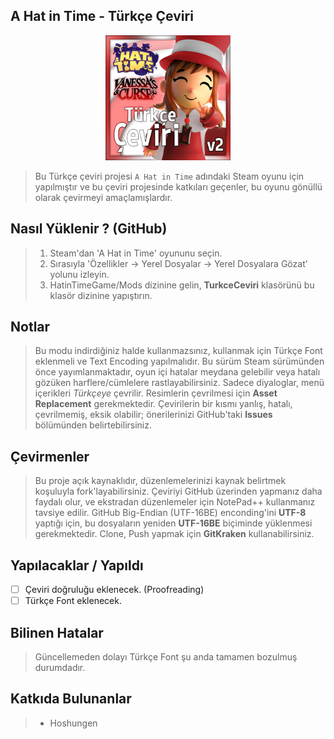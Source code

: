 ## A Hat in Time - Türkçe Çeviri
<p align="center"><img width="200" height="200" src="https://github.com/Hoshungen/AHatinTime_TRK/blob/master/TurkceCeviri/icon_TRK.png"></p>

> Bu Türkçe çeviri projesi ```A Hat in Time``` adındaki Steam oyunu için yapılmıştır ve bu çeviri projesinde katkıları geçenler, bu oyunu gönüllü olarak çevirmeyi amaçlamışlardır.

## Nasıl Yüklenir ? (GitHub)
> 1. Steam'dan 'A Hat in Time' oyununu seçin.
> 2. Sırasıyla 'Özellikler → Yerel Dosyalar → Yerel Dosyalara Gözat' yolunu izleyin.
> 3. HatinTimeGame/Mods dizinine gelin, **TurkceCeviri** klasörünü bu klasör dizinine yapıştırın.

## Notlar
> Bu modu indirdiğiniz halde kullanmazsınız, kullanmak için Türkçe Font eklenmeli ve Text Encoding yapılmalıdır.
> Bu sürüm Steam sürümünden önce yayımlanmaktadır, oyun içi hatalar meydana gelebilir veya hatalı gözüken harflere/cümlelere rastlayabilirsiniz. Sadece diyaloglar, menü içerikleri *Türkçeye* çevrilir. Resimlerin çevrilmesi için **Asset Replacement** gerekmektedir.
> Çevirilerin bir kısmı yanlış, hatalı, çevrilmemiş, eksik olabilir; önerilerinizi GitHub'taki **Issues** bölümünden belirtebilirsiniz.

## Çevirmenler
> Bu proje açık kaynaklıdır, düzenlemelerinizi kaynak belirtmek koşuluyla fork'layabilirsiniz.
> Çeviriyi GitHub üzerinden yapmanız daha faydalı olur, ve ekstradan düzenlemeler için NotePad++ kullanmanız tavsiye edilir.
> GitHub Big-Endian (UTF-16BE) enconding'ini **UTF-8** yaptığı için, bu dosyaların yeniden **UTF-16BE** biçiminde yüklenmesi gerekmektedir.
> Clone, Push yapmak için **GitKraken** kullanabilirsiniz.

## Yapılacaklar / Yapıldı
- [ ] Çeviri doğruluğu eklenecek. (Proofreading)
- [ ] Türkçe Font eklenecek.

## Bilinen Hatalar
> Güncellemeden dolayı Türkçe Font şu anda tamamen bozulmuş durumdadır.

## Katkıda Bulunanlar
> * Hoshungen
